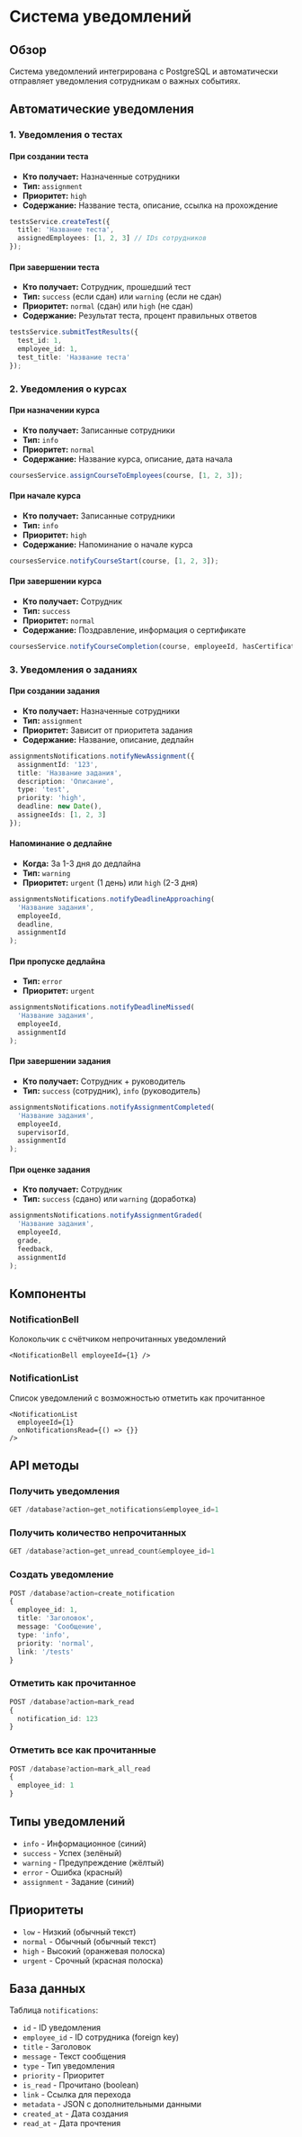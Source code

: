 # Система уведомлений

## Обзор

Система уведомлений интегрирована с PostgreSQL и автоматически отправляет уведомления сотрудникам о важных событиях.

## Автоматические уведомления

### 1. Уведомления о тестах

#### При создании теста
- **Кто получает:** Назначенные сотрудники
- **Тип:** `assignment`
- **Приоритет:** `high`
- **Содержание:** Название теста, описание, ссылка на прохождение

```typescript
testsService.createTest({
  title: 'Название теста',
  assignedEmployees: [1, 2, 3] // IDs сотрудников
});
```

#### При завершении теста
- **Кто получает:** Сотрудник, прошедший тест
- **Тип:** `success` (если сдан) или `warning` (если не сдан)
- **Приоритет:** `normal` (сдан) или `high` (не сдан)
- **Содержание:** Результат теста, процент правильных ответов

```typescript
testsService.submitTestResults({
  test_id: 1,
  employee_id: 1,
  test_title: 'Название теста'
});
```

### 2. Уведомления о курсах

#### При назначении курса
- **Кто получает:** Записанные сотрудники
- **Тип:** `info`
- **Приоритет:** `normal`
- **Содержание:** Название курса, описание, дата начала

```typescript
coursesService.assignCourseToEmployees(course, [1, 2, 3]);
```

#### При начале курса
- **Кто получает:** Записанные сотрудники
- **Тип:** `info`
- **Приоритет:** `high`
- **Содержание:** Напоминание о начале курса

```typescript
coursesService.notifyCourseStart(course, [1, 2, 3]);
```

#### При завершении курса
- **Кто получает:** Сотрудник
- **Тип:** `success`
- **Приоритет:** `normal`
- **Содержание:** Поздравление, информация о сертификате

```typescript
coursesService.notifyCourseCompletion(course, employeeId, hasCertificate);
```

### 3. Уведомления о заданиях

#### При создании задания
- **Кто получает:** Назначенные сотрудники
- **Тип:** `assignment`
- **Приоритет:** Зависит от приоритета задания
- **Содержание:** Название, описание, дедлайн

```typescript
assignmentsNotifications.notifyNewAssignment({
  assignmentId: '123',
  title: 'Название задания',
  description: 'Описание',
  type: 'test',
  priority: 'high',
  deadline: new Date(),
  assigneeIds: [1, 2, 3]
});
```

#### Напоминание о дедлайне
- **Когда:** За 1-3 дня до дедлайна
- **Тип:** `warning`
- **Приоритет:** `urgent` (1 день) или `high` (2-3 дня)

```typescript
assignmentsNotifications.notifyDeadlineApproaching(
  'Название задания',
  employeeId,
  deadline,
  assignmentId
);
```

#### При пропуске дедлайна
- **Тип:** `error`
- **Приоритет:** `urgent`

```typescript
assignmentsNotifications.notifyDeadlineMissed(
  'Название задания',
  employeeId,
  assignmentId
);
```

#### При завершении задания
- **Кто получает:** Сотрудник + руководитель
- **Тип:** `success` (сотрудник), `info` (руководитель)

```typescript
assignmentsNotifications.notifyAssignmentCompleted(
  'Название задания',
  employeeId,
  supervisorId,
  assignmentId
);
```

#### При оценке задания
- **Кто получает:** Сотрудник
- **Тип:** `success` (сдано) или `warning` (доработка)

```typescript
assignmentsNotifications.notifyAssignmentGraded(
  'Название задания',
  employeeId,
  grade,
  feedback,
  assignmentId
);
```

## Компоненты

### NotificationBell
Колокольчик с счётчиком непрочитанных уведомлений

```tsx
<NotificationBell employeeId={1} />
```

### NotificationList
Список уведомлений с возможностью отметить как прочитанное

```tsx
<NotificationList 
  employeeId={1} 
  onNotificationsRead={() => {}}
/>
```

## API методы

### Получить уведомления
```typescript
GET /database?action=get_notifications&employee_id=1
```

### Получить количество непрочитанных
```typescript
GET /database?action=get_unread_count&employee_id=1
```

### Создать уведомление
```typescript
POST /database?action=create_notification
{
  employee_id: 1,
  title: 'Заголовок',
  message: 'Сообщение',
  type: 'info',
  priority: 'normal',
  link: '/tests'
}
```

### Отметить как прочитанное
```typescript
POST /database?action=mark_read
{
  notification_id: 123
}
```

### Отметить все как прочитанные
```typescript
POST /database?action=mark_all_read
{
  employee_id: 1
}
```

## Типы уведомлений

- `info` - Информационное (синий)
- `success` - Успех (зелёный)
- `warning` - Предупреждение (жёлтый)
- `error` - Ошибка (красный)
- `assignment` - Задание (синий)

## Приоритеты

- `low` - Низкий (обычный текст)
- `normal` - Обычный (обычный текст)
- `high` - Высокий (оранжевая полоска)
- `urgent` - Срочный (красная полоска)

## База данных

Таблица `notifications`:
- `id` - ID уведомления
- `employee_id` - ID сотрудника (foreign key)
- `title` - Заголовок
- `message` - Текст сообщения
- `type` - Тип уведомления
- `priority` - Приоритет
- `is_read` - Прочитано (boolean)
- `link` - Ссылка для перехода
- `metadata` - JSON с дополнительными данными
- `created_at` - Дата создания
- `read_at` - Дата прочтения
